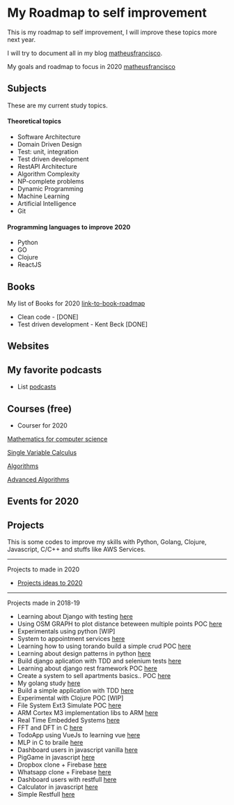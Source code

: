 # My Roadmap to self improvement

This is my roadmap to self improvement, I will  improve these topics more next year.

I will try to document all in my blog [matheusfrancisco](matheusfranciso.com.br).

My goals and roadmap to focus in 2020 [matheusfrancisco](https://www.matheusfrancisco.com.br/roadmap/my-roadmap/)

## Subjects

These are my current study topics.

#### Theoretical topics

* Software Architecture
* Domain Driven Design
* Test: unit, integration
* Test driven development
* RestAPI Architecture
* Algorithm Complexity
* NP-complete problems
* Dynamic Programming
* Machine Learning
* Artificial Intelligence
* Git

#### Programming languages to improve 2020

* Python
* GO
* Clojure
* ReactJS

## Books

My list of Books for 2020 [link-to-book-roadmap](https://www.matheusfrancisco.com.br/roadmap/my-book-list/)

* Clean code - [DONE]
* Test driven development - Kent Beck [DONE]


## Websites


## My favorite podcasts

* List [podcasts](/podcast-list.md)

## Courses  (free)

* Courser for 2020

[Mathematics for computer science](https://ocw.mit.edu/courses/electrical-engineering-and-computer-science/6-042j-mathematics-for-computer-science-fall-2010/index.htm)

[Single Variable Calculus](https://ocw.mit.edu/courses/mathematics/18-01-single-variable-calculus-fall-2006/index.htm)

[Algorithms](https://ocw.mit.edu/courses/electrical-engineering-and-computer-science/6-006-introduction-to-algorithms-fall-2011/index.htm)

[Advanced Algorithms](https://ocw.mit.edu/courses/electrical-engineering-and-computer-science/6-854j-advanced-algorithms-fall-2008/)

## Events for 2020

## Projects

This is some codes to improve my skills with Python, Golang, Clojure, Javascript, C/C++ and stuffs like AWS Services.

-----------------

Projects to made in 2020

* [Projects ideas to 2020](/projects-idea.md)

------------------------

Projects made in 2018-19


* Learning about Django with testing [here](https://github.com/matheus-francisco/testing-using-Django/tree/master/budgetproject)
* Using OSM GRAPH to plot distance beteween multiple points POC [here](https://github.com/matheusfrancisco/OSM_GRAPH_DIJKSTRA)
* Experimentals using python [WIP]
* System to appointment services [here](https://github.com/matheusfrancisco/backend-appointment-app)
* Learning how to using torando build a simple crud POC [here](https://github.com/matheusfrancisco/server-with-tornado-and-sqlalchemy)
* Learning about design patterns in python [here](https://github.com/matheusfrancisco/design-patterns-python)
* Build django aplication with TDD and selenium tests [here](https://github.com/matheusfrancisco/Test-driving-development-in-python)
* Learning about django rest framework POC [here](https://github.com/matheusfrancisco/django_rest_study)
* Create a system to sell apartments basics.. POC [here](https://github.com/matheusfrancisco/air-ap-django)
* My golang study [here](https://github.com/matheusfrancisco/my-codes-to-sudy-golang)
* Build a simple application with TDD [here](https://github.com/matheusfrancisco/tdd-with-python)
* Experimental with Clojure POC [WIP]
* File System Ext3 Simulate POC [here](https://github.com/matheusfrancisco/file-system-ext3)
* ARM Cortex M3 implementation libs to ARM [here](https://github.com/matheusfrancisco/arm-Cortex-M3)
* Real Time Embedded Systems [here](https://github.com/matheusfrancisco/Real-Time-Embedded-Systems)
* FFT and DFT in C [here](https://github.com/matheusfrancisco/Implementa-o-fft-dft<Paste>)
* TodoApp using VueJs to learning vue [here](https://github.com/matheusfrancisco/Todo-app)
* MLP in C to braile [here](https://github.com/matheusfrancisco/Multilayer-perceptron/blob/master/Multilayer-perceptron/mlp_braille.c)
* Dashboard users in javascript vanilla [here](https://github.com/matheusfrancisco/some-simple-projects/tree/master/Projects/javascript/Dashboard-users-SPA)
* PigGame in javascript [here](https://github.com/matheusfrancisco/some-simple-projects/tree/master/Projects/javascript/pig-game)
* Dropbox clone + Firebase [here](https://github.com/matheusfrancisco/some-simple-projects/tree/master/Projects/javascript/Dropbox-clone)
* Whatsapp clone + Firebase [here](https://github.com/matheusfrancisco/some-simple-projects/tree/master/Projects/javascript/whatsapp-clone)
* Dashboard users with restfull [here](https://github.com/matheusfrancisco/some-simple-projects/tree/master/Projects/javascript/Dashboard-users-restfull)
* Calculator in javascript [here](https://github.com/matheusfrancisco/some-simple-projects/tree/master/Projects/javascript/calculator)
* Simple Restfull [here](https://github.com/matheusfrancisco/some-simple-projects/tree/master/Projects/javascript/Restfull)

